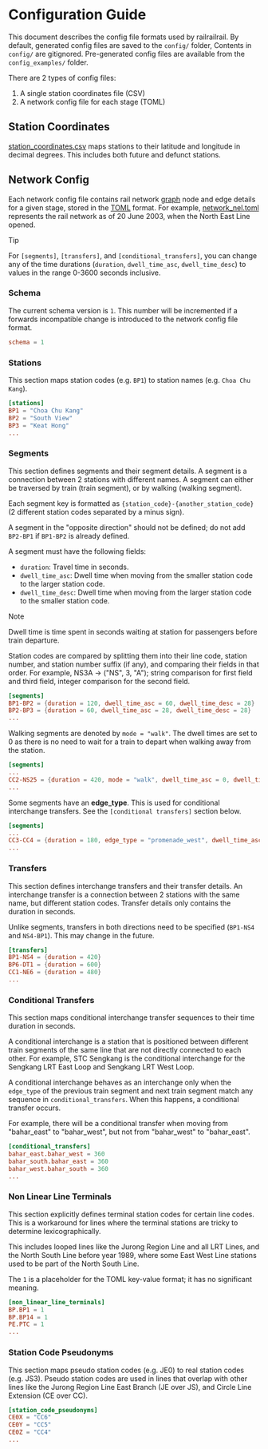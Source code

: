 # Configuration Guide

This document describes the config file formats used by railrailrail. By default, generated config files are saved to the `config/` folder, Contents in `config/` are gitignored. Pre-generated config files are available from the `config_examples/` folder.

There are 2 types of config files:

1) A single station coordinates file (CSV)
2) A network config file for each stage (TOML)

## Station Coordinates

[station_coordinates.csv](config_examples/station_coordinates.csv) maps stations to their latitude and longitude in decimal degrees. This includes both future and defunct stations.

## Network Config

Each network config file contains rail network [graph](https://en.wikipedia.org/wiki/Graph_theory) node and edge details for a given stage, stored in the [TOML](https://toml.io) format. For example, [network_nel.toml](config_examples/network_nel.toml) represents the rail network as of 20 June 2003, when the North East Line opened.

> [!TIP]
> For `[segments]`, `[transfers]`, and `[conditional_transfers]`, you can change any of the time durations (`duration`, `dwell_time_asc`, `dwell_time_desc`) to values in the range 0-3600 seconds inclusive.

### Schema

The current schema version is `1`. This number will be incremented if a forwards incompatible change is introduced to the network config file format.

```toml
schema = 1
```

### Stations

This section maps station codes (e.g. `BP1`) to station names (e.g. `Choa Chu Kang`).

```toml
[stations]
BP1 = "Choa Chu Kang"
BP2 = "South View"
BP3 = "Keat Hong"
...
```

### Segments

This section defines segments and their segment details. A segment is a connection between 2 stations with different names.
A segment can either be traversed by train (train segment), or by walking (walking segment).

Each segment key is formatted as `{station_code}-{another_station_code}` (2 different station codes separated by a minus sign).

A segment in the "opposite direction" should not be defined; do not add `BP2-BP1` if `BP1-BP2` is already defined.

A segment must have the following fields:

- `duration`: Travel time in seconds.
- `dwell_time_asc`: Dwell time when moving from the smaller station code
to the larger station code.
- `dwell_time_desc`: Dwell time when moving from the larger station code
to the smaller station code.

> [!NOTE]
> Dwell time is time spent in seconds waiting at station for passengers before train departure.
>
> Station codes are compared by splitting them into their line code, station number, and station number suffix (if any), and
> comparing their fields in that order.
> For example, NS3A -> ("NS", 3, "A"); string comparison for first field and third field, integer comparison for the second field.

```toml
[segments]
BP1-BP2 = {duration = 120, dwell_time_asc = 60, dwell_time_desc = 28}
BP2-BP3 = {duration = 60, dwell_time_asc = 28, dwell_time_desc = 28}
...
```

Walking segments are denoted by `mode = "walk"`. The dwell times are set to 0 as there is no need to wait for a train to depart when walking away from the station.

```toml
[segments]
...
CC2-NS25 = {duration = 420, mode = "walk", dwell_time_asc = 0, dwell_time_desc = 0}
...
```

Some segments have an **edge_type**. This is used for conditional interchange transfers. See the `[conditional transfers]` section below.

```toml
[segments]
...
CC3-CC4 = {duration = 180, edge_type = "promenade_west", dwell_time_asc = 28, dwell_time_desc = 45}
...
```

### Transfers

This section defines interchange transfers and their transfer details. An interchange transfer is a connection between
2 stations with the same name, but different station codes. Transfer details only contains the duration in seconds.

Unlike segments, transfers in both directions need to be specified (`BP1-NS4` and `NS4-BP1`). This may change in the
future.

```toml
[transfers]
BP1-NS4 = {duration = 420}
BP6-DT1 = {duration = 600}
CC1-NE6 = {duration = 480}
...
```

### Conditional Transfers

This section maps conditional interchange transfer sequences to their time duration in seconds.

A conditional interchange is a station that is positioned between different train segments of the
same line that are not directly connected to each other. For example, STC Sengkang is the
conditional interchange for the Sengkang LRT East Loop and Sengkang LRT West Loop.

A conditional interchange behaves as an interchange only when the `edge_type` of the
previous train segment and next train segment match any sequence in `conditional_transfers`.
When this happens, a conditional transfer occurs.

For example, there will be a conditional transfer when
moving from "bahar_east" to "bahar_west", but not from "bahar_west" to "bahar_east".

```toml
[conditional_transfers]
bahar_east.bahar_west = 360
bahar_south.bahar_east = 360
bahar_west.bahar_south = 360
...
```

### Non Linear Line Terminals

This section explicitly defines terminal station codes for certain line codes. This is a workaround for lines
where the terminal stations are tricky to determine lexicographically.

This includes looped lines like the Jurong Region Line and all LRT Lines, and the North South Line
before year 1989, where some East West Line stations used to be part of the North South Line.

The `1` is a placeholder for the TOML key-value format; it has no significant meaning.

```toml
[non_linear_line_terminals]
BP.BP1 = 1
BP.BP14 = 1
PE.PTC = 1
...
```

### Station Code Pseudonyms

This section maps pseudo station codes (e.g. JE0) to real station codes (e.g. JS3). Pseudo station codes
are used in lines that overlap with other lines like the Jurong Region Line East Branch (JE over JS),
and Circle Line Extension (CE over CC).

```toml
[station_code_pseudonyms]
CE0X = "CC6"
CE0Y = "CC5"
CE0Z = "CC4"
...
```
